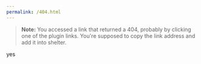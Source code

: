 ```yaml
---
permalink: /404.html
---
```

> **Note:** You accessed a link that returned a 404, probably by clicking one of the plugin links. You're supposed to copy the link address and add it into shelter.

yes
